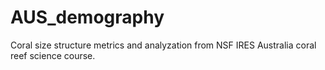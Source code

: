 # AUS_demography
Coral size structure metrics and analyzation from NSF IRES Australia coral reef science course. 

